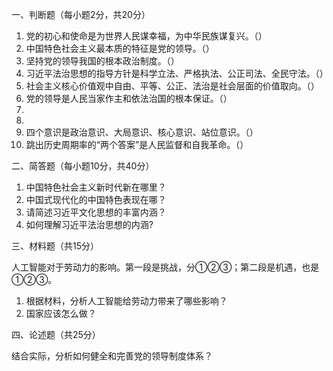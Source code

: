 一、判断题（每小题2分，共20分）

1. 党的初心和使命是为世界人民谋幸福，为中华民族谋复兴。（）
2. 中国特色社会主义最本质的特征是党的领导。（）
3. 坚持党的领导我国的根本政治制度。（）
4. 习近平法治思想的指导方针是科学立法、严格执法、公正司法、全民守法。（）
5. 社会主义核心价值观中自由、平等、公正、法治是社会层面的价值取向。（）
6. 党的领导是人民当家作主和依法治国的根本保证。（）
7. 
8. 
9. 四个意识是政治意识、大局意识、核心意识、站位意识。（）
10. 跳出历史周期率的“两个答案”是人民监督和自我革命。（）

二、简答题（每小题10分，共40分）

1. 中国特色社会主义新时代新在哪里？
2. 中国式现代化的中国特色表现在哪？
3. 请简述习近平文化思想的丰富内涵？
4. 如何理解习近平法治思想的内涵?

三、材料题（共15分）

人工智能对于劳动力的影响。第一段是挑战，分①②③；第二段是机遇，也是①②③。

1. 根据材料，分析人工智能给劳动力带来了哪些影响？
2. 国家应该怎么做？

四、论述题（共25分）

结合实际，分析如何健全和完善党的领导制度体系？